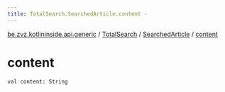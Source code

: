```yaml
---
title: TotalSearch.SearchedArticle.content - 
---
```


[be.zvz.kotlininside.api.generic](../../index.html) / [TotalSearch](../index.html) / [SearchedArticle](index.html) / [content](./content.html)

# content

`val content: String`